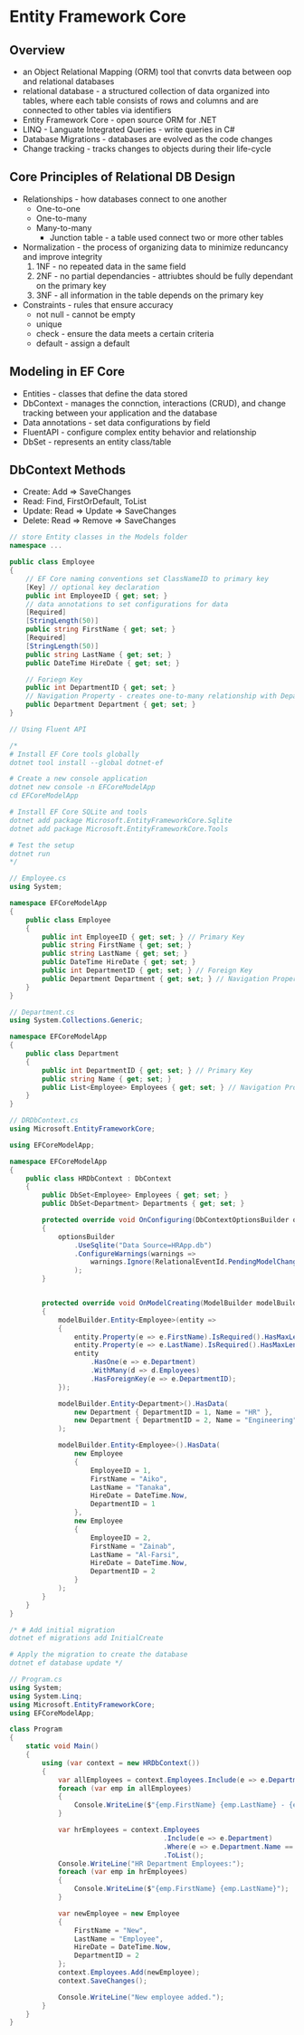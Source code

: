 # Entity Framework Core

## Overview
- an Object Relational Mapping (ORM) tool that convrts data between oop and relational databases
- relational database - a structured collection of data organized into tables, where each table consists of rows and columns and are connected to other tables via identifiers
- Entity Framework Core - open source ORM for .NET
- LINQ - Languate Integrated Queries - write queries in C#
- Database Migrations - databases are evolved as the code changes
- Change tracking - tracks changes to objects during their life-cycle

## Core Principles of Relational DB Design
- Relationships - how databases connect to one another
    - One-to-one
    - One-to-many
    - Many-to-many
        - Junction table - a table used connect two or more other tables
- Normalization - the process of organizing data to minimize reduncancy and improve integrity
    1. 1NF - no repeated data in the same field
    2. 2NF - no partial dependancies - attriubtes should be fully dependant on the primary key
    3. 3NF - all information in the table depends on the primary key
- Constraints - rules that ensure accuracy
    - not null - cannot be empty
    - unique 
    - check - ensure the data meets a certain criteria
    - default - assign a default

## Modeling in EF Core
- Entities - classes that define the data stored
- DbContext - manages the connction, interactions (CRUD), and change tracking between your application and the database
- Data annotations - set data configurations by field
- FluentAPI - configure complex entity behavior and relationship 
- DbSet - represents an entity class/table

## DbContext Methods
- Create: Add => SaveChanges
- Read: Find, FirstOrDefault, ToList
- Update: Read => Update => SaveChanges
- Delete: Read => Remove => SaveChanges

``` C#
// store Entity classes in the Models folder
namespace ...

public class Employee
{
    // EF Core naming conventions set ClassNameID to primary key 
    [Key] // optional key declaration
    public int EmployeeID { get; set; }
    // data annotations to set configurations for data
    [Required]
    [StringLength(50)]
    public string FirstName { get; set; }
    [Required]
    [StringLength(50)]
    public string LastName { get; set; }
    public DateTime HireDate { get; set; }

    // Foriegn Key 
    public int DepartmentID { get; set; }
    // Navigation Property - creates one-to-many relationship with Department
    public Department Department { get; set; }
}
```


``` C#
// Using Fluent API

/* 
# Install EF Core tools globally
dotnet tool install --global dotnet-ef

# Create a new console application
dotnet new console -n EFCoreModelApp
cd EFCoreModelApp

# Install EF Core SQLite and tools
dotnet add package Microsoft.EntityFrameworkCore.Sqlite
dotnet add package Microsoft.EntityFrameworkCore.Tools

# Test the setup
dotnet run 
*/

// Employee.cs
using System;

namespace EFCoreModelApp
{
    public class Employee
    {
        public int EmployeeID { get; set; } // Primary Key
        public string FirstName { get; set; }
        public string LastName { get; set; }
        public DateTime HireDate { get; set; }
        public int DepartmentID { get; set; } // Foreign Key
        public Department Department { get; set; } // Navigation Property
    }
}

// Department.cs
using System.Collections.Generic;

namespace EFCoreModelApp
{
    public class Department
    {
        public int DepartmentID { get; set; } // Primary Key
        public string Name { get; set; }
        public List<Employee> Employees { get; set; } // Navigation Property
    }
}

// DRDbContext.cs
using Microsoft.EntityFrameworkCore;

using EFCoreModelApp;

namespace EFCoreModelApp
{
    public class HRDbContext : DbContext
    {
        public DbSet<Employee> Employees { get; set; }
        public DbSet<Department> Departments { get; set; }

        protected override void OnConfiguring(DbContextOptionsBuilder optionsBuilder)
        {
            optionsBuilder
                .UseSqlite("Data Source=HRApp.db")
                .ConfigureWarnings(warnings =>
                    warnings.Ignore(RelationalEventId.PendingModelChangesWarning)
                );
        }


        protected override void OnModelCreating(ModelBuilder modelBuilder)
        {
            modelBuilder.Entity<Employee>(entity =>
            {
                entity.Property(e => e.FirstName).IsRequired().HasMaxLength(50);
                entity.Property(e => e.LastName).IsRequired().HasMaxLength(50);
                entity
                    .HasOne(e => e.Department)
                    .WithMany(d => d.Employees)
                    .HasForeignKey(e => e.DepartmentID);
            });

            modelBuilder.Entity<Department>().HasData(
                new Department { DepartmentID = 1, Name = "HR" },
                new Department { DepartmentID = 2, Name = "Engineering" }
            );

            modelBuilder.Entity<Employee>().HasData(
                new Employee
                {
                    EmployeeID = 1,
                    FirstName = "Aiko",
                    LastName = "Tanaka",
                    HireDate = DateTime.Now,
                    DepartmentID = 1
                },
                new Employee
                {
                    EmployeeID = 2,
                    FirstName = "Zainab",
                    LastName = "Al-Farsi",
                    HireDate = DateTime.Now,
                    DepartmentID = 2
                }
            );
        }
    }
}

/* # Add initial migration
dotnet ef migrations add InitialCreate

# Apply the migration to create the database
dotnet ef database update */

// Program.cs
using System;
using System.Linq;
using Microsoft.EntityFrameworkCore;
using EFCoreModelApp;

class Program
{
    static void Main()
    {
        using (var context = new HRDbContext())
        {
            var allEmployees = context.Employees.Include(e => e.Department).ToList();
            foreach (var emp in allEmployees)
            {
                Console.WriteLine($"{emp.FirstName} {emp.LastName} - {emp.Department?.Name ?? "N/A"}");
            }

            var hrEmployees = context.Employees
                                      .Include(e => e.Department)
                                      .Where(e => e.Department.Name == "HR")
                                      .ToList();
            Console.WriteLine("HR Department Employees:");
            foreach (var emp in hrEmployees)
            {
                Console.WriteLine($"{emp.FirstName} {emp.LastName}");
            }

            var newEmployee = new Employee
            {
                FirstName = "New",
                LastName = "Employee",
                HireDate = DateTime.Now,
                DepartmentID = 2
            };
            context.Employees.Add(newEmployee);
            context.SaveChanges();

            Console.WriteLine("New employee added.");
        }
    }
}
```